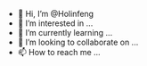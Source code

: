 - 👋 Hi, I’m @Holinfeng
- 👀 I’m interested in ...
- 🌱 I’m currently learning ...
- 💞️ I’m looking to collaborate on ...
- 📫 How to reach me ...

<!---
Holinfeng/Holinfeng is a ✨ special ✨ repository because its `README.md` (this file) appears on your GitHub profile.
You can click the Preview link to take a look at your changes.
--->
